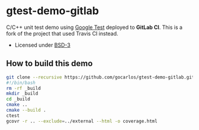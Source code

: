 # gtest-demo-gitlab

C/C++ unit test demo using [Google
Test](https://code.google.com/p/googletest) deployed to
__GitLab CI__. This is a fork of the project that used
Travis CI instead.

- Licensed under [BSD-3](../master/LICENSE)


## How to build this demo

```sh
git clone --recursive https://github.com/gocarlos/gtest-demo-gitlab.git
#!/bin/bash
rm -rf _build
mkdir _build
cd _build
cmake ..
cmake --build .
ctest
gcovr -r .. --exclude=../external --html -o coverage.html
```
